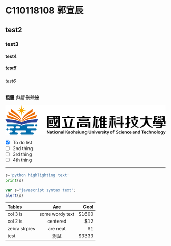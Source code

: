 # C110118108 郭宣辰
## test2
### test3
#### test4
##### test5
###### test6

**粗體**  *斜體*  ~~刪除線~~

![NKUST](nkust.png)

- [x] To do list
- [ ] 2nd thing
- [ ] 3rd thing
- [ ] 4th thing

***

```python
s='python highlighting text'
print(s)
```

```js
var s="javascript syntax text";
alert(s)
```

|Tables|Are|Cool|
|:--------------|:-----------:|------:|
| col 3 is | some wordy text | $1600|
| col 2 is  | centered | $12 |
| zebra strpies | are neat | $1 |
| test | 測試 | $3333 |
